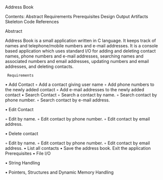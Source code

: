  Address Book


Contents:
 Abstract
 Requirements
 Prerequisites
 Design
 Output
 Artifacts
 Skeleton Code 
References


Abstract
 

Address Book is a small application written in C language. It keeps track of names and telephone/mobile numbers and e-mail addresses. It is a console based application which uses standard I/O for adding and deleting contact names, phone numbers and e-mail addresses, searching names and associated numbers and email addresses, updating numbers and email addresses, and deleting contacts.



     Requirements
•               Add Contact
◦    Add a contact giving user name
◦    Add phone numbers to the newly added contact
◦    Add e-mail addresses to the newly added contact
•               Search Contact
◦    Search a contact by name.
◦    Search contact by phone number.
◦    Search contact by e-mail address.

•               Edit Contact

◦    Edit by name.
◦    Edit contact by phone number.
◦    Edit contact by email address.

•               Delete contact

◦    Edit by name.
◦    Edit contact by phone number.
◦    Edit contact by email address.
•               List all contacts
•               Save the address book.
            Exit the application
  Prerequisites
•  File I/O

• String Handling

•   Pointers, Structures and Dynamic Memory Handling

